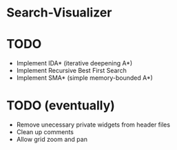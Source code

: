 # Search-Visualizer

# TODO
- Implement IDA* (iterative deepening A*)
- Implement Recursive Best First Search
- Implement SMA* (simple memory-bounded A*)

# TODO (eventually)
- Remove unecessary private widgets from header files
- Clean up comments
- Allow grid zoom and pan